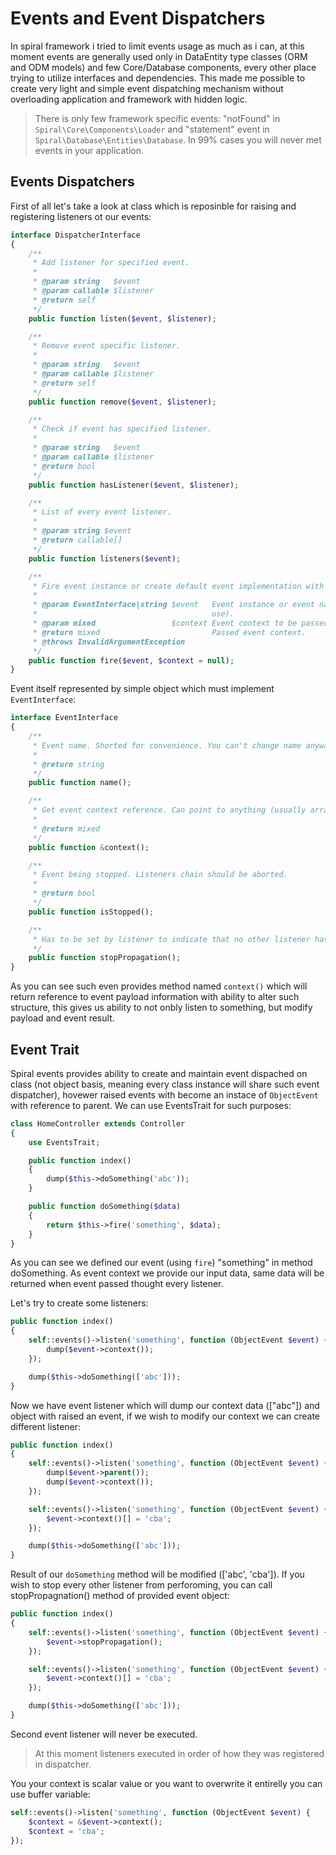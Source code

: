 # Events and Event Dispatchers
In spiral framework i tried to limit events usage as much as i can, at this moment events are generally used only in DataEntity type classes (ORM and ODM models) and few Core/Database components, every other place trying to utilize interfaces and dependencies. This made me possible to create very light and simple event dispatching mechanism without overloading application
and framework with hidden logic.

> There is only few framework specific events: "notFound" in `Spiral\Core\Components\Loader` and "statement" event in `Spiral\Database\Entities\Database`. In 99% cases you will never met events in your application.

## Events Dispatchers
First of all let's take a look at class which is reposinble for raising and registering listeners ot our events:

```php
interface DispatcherInterface
{
    /**
     * Add listener for specified event.
     *
     * @param string   $event
     * @param callable $listener
     * @return self
     */
    public function listen($event, $listener);

    /**
     * Remove event specific listener.
     *
     * @param string   $event
     * @param callable $listener
     * @return self
     */
    public function remove($event, $listener);

    /**
     * Check if event has specified listener.
     *
     * @param string   $event
     * @param callable $listener
     * @return bool
     */
    public function hasListener($event, $listener);

    /**
     * List of every event listener.
     *
     * @param string $event
     * @return callable[]
     */
    public function listeners($event);

    /**
     * Fire event instance or create default event implementation with specified context.
     *
     * @param EventInterface|string $event   Event instance or event name (default implementation to
     *                                       use).
     * @param mixed                 $context Event context to be passed.
     * @return mixed                         Passed event context.
     * @throws InvalidArgumentException
     */
    public function fire($event, $context = null);
}
```

Event itself represented by simple object which must implement `EventInterface`:

```php
interface EventInterface
{
    /**
     * Event name. Shorted for convenience. You can't change name anyway.
     *
     * @return string
     */
    public function name();

    /**
     * Get event context reference. Can point to anything (usually array) and should be editable.
     *
     * @return mixed
     */
    public function &context();

    /**
     * Event being stopped. Listeners chain should be aborted.
     *
     * @return bool
     */
    public function isStopped();

    /**
     * Has to be set by listener to indicate that no other listener has to be executed.
     */
    public function stopPropagation();
}
```

As you can see such even provides method named `context()` which will return reference to event payload information with ability to alter such structure, this gives us ability to not onbly listen to something, but modify payload and event result. 

## Event Trait
Spiral events provides ability to create and maintain event dispached on class (not object basis, meaning every class instance will share such event dispatcher), hovewer raised events with become an instace of `ObjectEvent` with reference to parent. We can use EventsTrait for such purposes:

```php
class HomeController extends Controller
{
    use EventsTrait;

    public function index()
    {
        dump($this->doSomething('abc'));
    }

    public function doSomething($data)
    {
        return $this->fire('something', $data);
    }
}
```

As you can see we defined our event (using `fire`) "something" in method doSomething. As event context we provide our input data, same data will be returned when event passed thought every listener.

Let's try to create some listeners:
```php
public function index()
{
    self::events()->listen('something', function (ObjectEvent $event) {
        dump($event->context());
    });

    dump($this->doSomething(['abc']));
}
```

Now we have event listener which will dump our context data (["abc"]) and object with raised an event, if we wish to modify our context we can create different listener:

```php
public function index()
{
    self::events()->listen('something', function (ObjectEvent $event) {
        dump($event->parent());
        dump($event->context());
    });

    self::events()->listen('something', function (ObjectEvent $event) {
        $event->context()[] = 'cba';
    });

    dump($this->doSomething(['abc']));
}
```

Result of our `doSomething` method will be modified (['abc', 'cba']). If you wish to stop every other listener from perforoming, you can call stopPropagnation() method of provided event object:

```php
public function index()
{
    self::events()->listen('something', function (ObjectEvent $event) {
        $event->stopPropagation();
    });

    self::events()->listen('something', function (ObjectEvent $event) {
        $event->context()[] = 'cba';
    });

    dump($this->doSomething(['abc']));
}
```

Second event listener will never be executed.

> At this moment listeners executed in order of how they was registered in dispatcher.

You your context is scalar value or you want to overwrite it entirelly you can use buffer variable:
```php
self::events()->listen('something', function (ObjectEvent $event) {
    $context = &$event->context();
    $context = 'cba';
});
```
